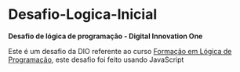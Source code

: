 # Desafio-Logica-Inicial
**Desafio de lógica de programação - Digital Innovation One**

Este é um desafio da DIO referente ao curso [Formação em Lógica de Programação](https://web.dio.me/track/formacao-logica-de-programacao), este desafio foi feito usando JavaScript


